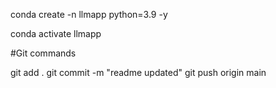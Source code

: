 conda create -n llmapp python=3.9 -y

conda activate llmapp

#Git commands

git add . git commit -m "readme updated" git push origin main